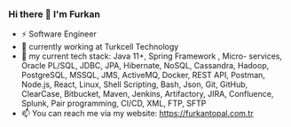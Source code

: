 ### Hi there 👋 I'm Furkan

- ⚡ Software Engineer
- 🔭 currently working at Turkcell Technology
- 🌱 my current tech stack: Java 11+, Spring Framework , Micro- services, Oracle PL/SQL, JDBC, JPA, Hibernate, NoSQL, Cassandra, Hadoop, PostgreSQL, MSSQL, JMS, ActiveMQ, Docker, REST API, Postman, Node.js, React, Linux, Shell Scripting, Bash, Json, Git, GitHub, ClearCase, Bitbucket, Maven, Jenkins, Artifactory, JIRA, Confluence, Splunk, Pair programming, CI/CD, XML, FTP, SFTP
- 📫 You can reach me via my website: https://furkantopal.com.tr
